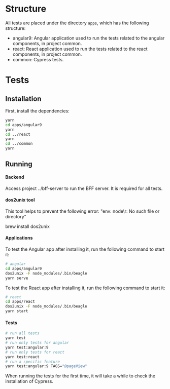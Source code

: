 
# Structure
All tests are placed under the directory `apps`, which has the following structure:

- angular9: Angular application used to run the tests related to the angular components, in project common.
- react: React application used to run the tests related to the react components, in project common.
- common: Cypress tests.

# Tests

## Installation
First, install the dependencies:

```bash
yarn
cd apps/angular9
yarn
cd ../react
yarn
cd ../common
yarn
```

## Running

#### Backend
Access project ../bff-server to run the BFF server. It is required for all tests.

#### dos2unix tool

This tool helps to prevent the following error: "env: node\r: No such file or directory"    

brew install dos2unix

#### Applications

To test the Angular app after installing it, run the following command to start it:

```bash
# angular
cd apps/angular9
dos2unix -F node_modules/.bin/beagle
yarn serve
```

To test the React app after installing it, run the following command to start it:

```bash
# react
cd apps/react
dos2unix -F node_modules/.bin/beagle
yarn start
```

#### Tests

```bash
# run all tests
yarn test
# run only tests for angular
yarn test:angular:9
# run only tests for react
yarn test:react
# run a specific feature
yarn test:angular:9 TAGS="@pageView"
```

When running the tests for the first time, it will take a while to check the installation of
Cypress.


